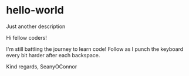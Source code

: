 # hello-world
Just another description

Hi fellow coders!

I'm still battling the journey to learn code! Follow as I punch the keyboard every bit harder after each backspace. 

Kind regards,
SeanyOConnor
